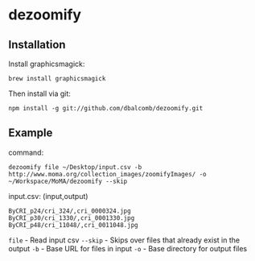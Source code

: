 dezoomify
=========

## Installation

Install graphicsmagick:

    brew install graphicsmagick

Then install via git:

    npm install -g git://github.com/dbalcomb/dezoomify.git

## Example

command:

    dezoomify file ~/Desktop/input.csv -b http://www.moma.org/collection_images/zoomifyImages/ -o ~/Workspace/MoMA/dezoomify --skip

input.csv: (input,output)

    ByCRI_p24/cri_324/,cri_0000324.jpg
    ByCRI_p30/cri_1330/,cri_0001330.jpg
    ByCRI_p48/cri_11048/,cri_0011048.jpg

`file` - Read input csv
`--skip` - Skips over files that already exist in the output
`-b` - Base URL for files in input
`-o` - Base directory for output files